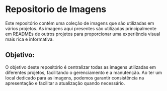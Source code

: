 # Repositorio de Imagens

Este repositório contém uma coleção de imagens que são utilizadas em vários projetos. As imagens aqui presentes são utilizadas principalmente em READMEs de outros projetos para proporcionar uma experiência visual mais rica e informativa.

## Objetivo:

O objetivo deste repositório é centralizar todas as imagens utilizadas em diferentes projetos, facilitando o gerenciamento e a manutenção. Ao ter um local dedicado para as imagens, podemos garantir consistência na apresentação e facilitar a atualização quando necessário.
